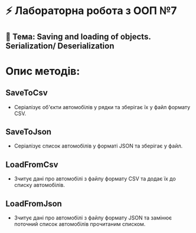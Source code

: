 # ⚡ Лабораторна робота з OOП №7

## 📑 Тема: Saving and loading of objects. Serialization/ Deserialization

# Опис методів:

## SaveToCsv

- Серіалізує об'єкти автомобілів у рядки та зберігає їх у файл формату CSV.

## SaveToJson

- Серіалізує список автомобілів у форматі JSON та зберігає у файл.

## LoadFromCsv 

- Зчитує дані про автомобілі з файлу формату CSV та додає їх до списку автомобілів.

## LoadFromJson

- Зчитує дані про автомобілі з файлу формату JSON та замінює поточний список автомобілів прочитаним списком.
